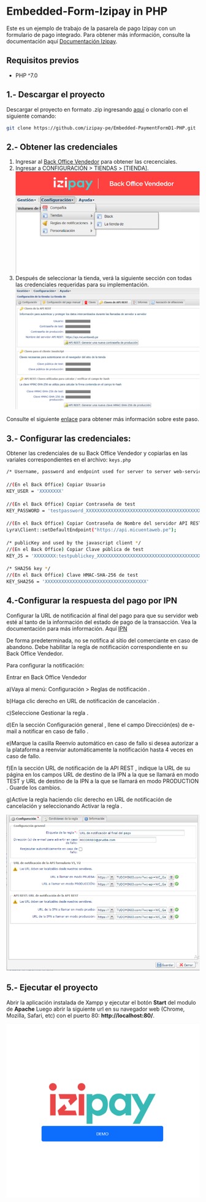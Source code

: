 # Embedded-Form-Izipay in PHP

Este es un ejemplo de trabajo de la pasarela de pago  Izipay con un formulario de pago integrado. 
Para obtener más información, consulte la documentación aquí [Documentación Izipay](https://secure.micuentaweb.pe/doc/es-PE/form-payment/standard-payment/sitemap.html).

## Requisitos previos
* PHP ^7.0

## 1.- Descargar el proyecto 
Descargar el proyecto en formato .zip ingresando [aquí](https://github.com/izipay-pe/Embedded-PaymentFormD1-PHP/archive/refs/heads/main.zip) o clonarlo con el siguiente comando:

```sh
git clone https://github.com/izipay-pe/Embedded-PaymentFormD1-PHP.git
``` 
## 2.- Obtener las credenciales

1. Ingresar al [Back Office Vendedor](https://secure.micuentaweb.pe/vads-merchant/loginAction.init.a ) 
para obtener las crecenciales.
2. Ingresar a CONFIGURACIÓN > TIENDAS > [TIENDA].
![Tiendas](store.png)
3.  Después de seleccionar  la tienda, verá la siguiente sección con todas las credenciales requeridas para su implementación.
![Credenciales](store_keys.png)

Consulte el siguiente [enlace](https://secure.micuentaweb.pe/doc/es-PE/rest/V4.0/api/get_my_keys.html) para obtener más información sobre este paso.

## 3.- Configurar las credenciales:
Obtener las credenciales de su Back Office Vendedor y copiarlas en las variales correspondientes en el archivo: `keys.php` 

```sh
/* Username, password and endpoint used for server to server web-service calls */

//(En el Back Office) Copiar Usuario
KEY_USER = 'XXXXXXXX'

//(En el Back Office) Copiar Contraseña de test
KEY_PASSWORD = 'testpassword_XXXXXXXXXXXXXXXXXXXXXXXXXXXXXXXXXXXXXXXXXXXXXX'

//(En el Back Office) Copiar Contraseña de Nombre del servidor API REST
Lyra\Client::setDefaultEndpoint("https://api.micuentaweb.pe");

/* publicKey and used by the javascript client */
//(En el Back Office) Copiar Clave pública de test
KEY_JS = 'XXXXXXXX:testpublickey_XXXXXXXXXXXXXXXXXXXXXXXXXXXXXXXXXXXXXX'

/* SHA256 key */
//(En el Back Office) Clave HMAC-SHA-256 de test
KEY_SHA256 = 'XXXXXXXXXXXXXXXXXXXXXXXXXXXXXXXXXXXXX'
``` 
## 4.-Configurar la respuesta del pago por IPN 
Configurar la URL de notificación al final del pago para que su servidor web esté al tanto de la información del estado de pago de la transacción. Vea la documentación para más información. Aquí [IPN](https://secure.micuentaweb.pe/doc/es-PE/form-payment/quick-start-guide/implementar-la-ipn.html) 

De forma predeterminada, no se notifica al sitio del comerciante en caso de abandono. Debe habilitar la regla de notificación correspondiente en su Back Office Vendedor.

Para configurar la notificación:

Entrar en Back Office Vendedor

a)Vaya al menú: Configuración > Reglas de notificación .

b)Haga clic derecho en URL de notificación de cancelación .

c)Seleccione Gestionar la regla .

d)En la sección Configuración general , llene el campo Dirección(es) de e-mail a notificar en caso de fallo .

e)Marque la casilla Reenvío automático en caso de fallo si desea autorizar a la plataforma a reenviar automáticamente la notificación hasta 4 veces en caso de fallo.

f)En la sección URL de notificación de la API REST , indique la URL de su página en los campos URL de destino de la IPN a la que se llamará en modo TEST y URL de destino de la IPN a la que se llamará en modo PRODUCTION .
Guarde los cambios.

g)Active la regla haciendo clic derecho en URL de notificación de cancelación y seleccionando Activar la regla .


![URL de notificacion](bo2.png)

## 5.- Ejecutar el proyecto
Abrir la aplicación instalada de Xampp y ejecutar el botón **Start** del modulo de **Apache**
Luego abrir la siguiente url en su navegador web (Chrome, Mozilla, Safari, etc) con el puerto 80: **http://localhost:80/**.


![Pasarela de pago](/images/Screenshot-4.png)